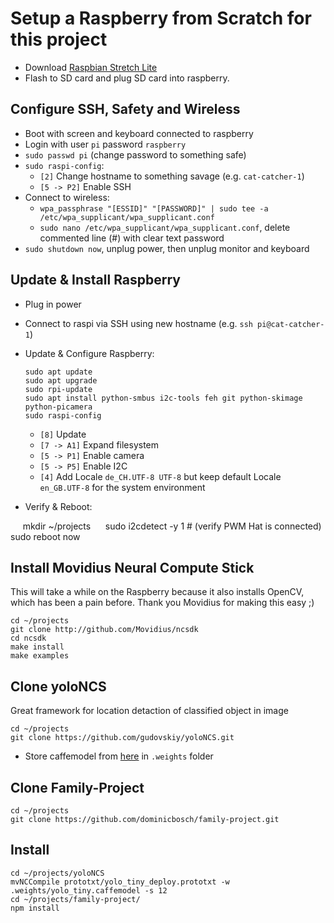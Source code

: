 Setup a Raspberry from Scratch for this project
===============================================

- Download [Raspbian Stretch Lite](https://www.raspberrypi.org/downloads/raspbian/)
- Flash to SD card and plug SD card into raspberry.


Configure SSH, Safety and Wireless
----------------------------------

- Boot with screen and keyboard connected to raspberry
- Login with user `pi` password `raspberry`
- `sudo passwd pi` (change password to something safe)
- `sudo raspi-config`:
	- `[2]` Change hostname to something savage (e.g. `cat-catcher-1`)
	- `[5 -> P2]` Enable SSH
- Connect to wireless:
	- `wpa_passphrase "[ESSID]" "[PASSWORD]" | sudo tee -a /etc/wpa_supplicant/wpa_supplicant.conf`
	- `sudo nano /etc/wpa_supplicant/wpa_supplicant.conf`, delete commented line (#) with clear text password
- `sudo shutdown now`, unplug power, then unplug monitor and keyboard


Update & Install Raspberry
-------------------------- 

- Plug in power
- Connect to raspi via SSH using new hostname (e.g. `ssh pi@cat-catcher-1`)
- Update & Configure Raspberry:

      sudo apt update
      sudo apt upgrade
      sudo rpi-update
      sudo apt install python-smbus i2c-tools feh git python-skimage python-picamera
      sudo raspi-config

  - `[8]` Update 
  - `[7 -> A1]` Expand filesystem
  - `[5 -> P1]` Enable camera
  - `[5 -> P5]` Enable I2C
  - `[4]` Add Locale `de_CH.UTF-8 UTF-8` but keep default Locale `en_GB.UTF-8` for the system environment
	
- Verify & Reboot:

      mkdir ~/projects
      sudo i2cdetect -y 1 # (verify PWM Hat is connected)
      sudo reboot now


Install Movidius Neural Compute Stick
-------------------------------------

This will take a while on the Raspberry because it also installs OpenCV, which has been a pain before. Thank you Movidius for making this easy ;)


	cd ~/projects
	git clone http://github.com/Movidius/ncsdk
	cd ncsdk
	make install
	make examples


Clone yoloNCS
-------------

Great framework for location detaction of classified object in image

	cd ~/projects
	git clone https://github.com/gudovskiy/yoloNCS.git

- Store caffemodel from [here](https://drive.google.com/file/d/0Bzy9LxvTYIgKNFEzOEdaZ3U0Nms/view?usp=sharing) in `.weights` folder


Clone Family-Project
--------------------

	cd ~/projects
	git clone https://github.com/dominicbosch/family-project.git


Install
-------

	cd ~/projects/yoloNCS
	mvNCCompile prototxt/yolo_tiny_deploy.prototxt -w .weights/yolo_tiny.caffemodel -s 12
	cd ~/projects/family-project/
	npm install

